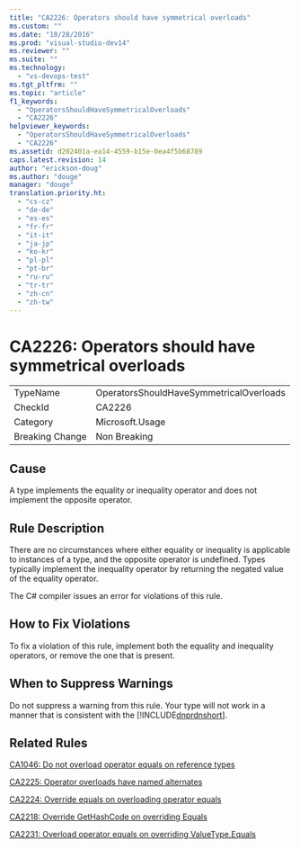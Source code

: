 ```yaml
---
title: "CA2226: Operators should have symmetrical overloads"
ms.custom: ""
ms.date: "10/28/2016"
ms.prod: "visual-studio-dev14"
ms.reviewer: ""
ms.suite: ""
ms.technology: 
  - "vs-devops-test"
ms.tgt_pltfrm: ""
ms.topic: "article"
f1_keywords: 
  - "OperatorsShouldHaveSymmetricalOverloads"
  - "CA2226"
helpviewer_keywords: 
  - "OperatorsShouldHaveSymmetricalOverloads"
  - "CA2226"
ms.assetid: d202401a-ea14-4559-b15e-0ea4f5b68789
caps.latest.revision: 14
author: "erickson-doug"
ms.author: "douge"
manager: "douge"
translation.priority.ht: 
  - "cs-cz"
  - "de-de"
  - "es-es"
  - "fr-fr"
  - "it-it"
  - "ja-jp"
  - "ko-kr"
  - "pl-pl"
  - "pt-br"
  - "ru-ru"
  - "tr-tr"
  - "zh-cn"
  - "zh-tw"
---
```

# CA2226: Operators should have symmetrical overloads
|||  
|-|-|  
|TypeName|OperatorsShouldHaveSymmetricalOverloads|  
|CheckId|CA2226|  
|Category|Microsoft.Usage|  
|Breaking Change|Non Breaking|  
  
## Cause  
 A type implements the equality or inequality operator and does not implement the opposite operator.  
  
## Rule Description  
 There are no circumstances where either equality or inequality is applicable to instances of a type, and the opposite operator is undefined. Types typically implement the inequality operator by returning the negated value of the equality operator.  
  
 The C# compiler issues an error for violations of this rule.  
  
## How to Fix Violations  
 To fix a violation of this rule, implement both the equality and inequality operators, or remove the one that is present.  
  
## When to Suppress Warnings  
 Do not suppress a warning from this rule. Your type will not work in a manner that is consistent with the [!INCLUDE[dnprdnshort](../code-quality/includes/dnprdnshort_md.md)].  
  
## Related Rules  
 [CA1046: Do not overload operator equals on reference types](../code-quality/ca1046-do-not-overload-operator-equals-on-reference-types.md)  
  
 [CA2225: Operator overloads have named alternates](../code-quality/ca2225-operator-overloads-have-named-alternates.md)  
  
 [CA2224: Override equals on overloading operator equals](../code-quality/ca2224-override-equals-on-overloading-operator-equals.md)  
  
 [CA2218: Override GetHashCode on overriding Equals](../code-quality/ca2218-override-gethashcode-on-overriding-equals.md)  
  
 [CA2231: Overload operator equals on overriding ValueType.Equals](../code-quality/ca2231-overload-operator-equals-on-overriding-valuetype-equals.md)